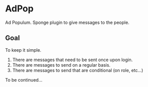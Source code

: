 # AdPop
Ad Populum.  Sponge plugin to give messages to the people.


## Goal

To keep it simple.

1.  There are messages that need to be sent once upon login.
2.  There are messages to send on a regular basis.
3.  There are messages to send that are conditional (on role, etc...)


To be continued...
